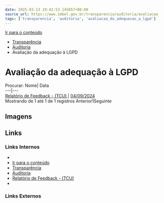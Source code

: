 ```yaml
---
date: 2025-03-13 19:42:53.145857+00:00
source_url: https://www.imbel.gov.br/transparencia/auditoria/avaliacao_da_adequacao_a_lgpd
tags: ['transparencia', 'auditoria', 'avaliacao_da_adequacao_a_lgpd']
---
```


[](https://www.imbel.gov.br/transparencia/auditoria/avaliacao_da_adequacao_a_lgpd)
[Ir para o conteúdo](https://www.imbel.gov.br/transparencia/auditoria/avaliacao_da_adequacao_a_lgpd#conteudo)
  * [ Transparência](https://www.imbel.gov.br/transparencia)
  * [ Auditoria](https://www.imbel.gov.br/transparencia/auditoria)
  * Avaliação da adequação à LGPD


# Avaliação da adequação à LGPD
Procurar:
Nome| Data  
---|---  
[ Relatório de Feedback - (TCU) ](https://www.imbel.gov.br/storage/transparencia/1725448119.pdf) | [04/09/2024](https://www.imbel.gov.br/storage/transparencia/1725448119.pdf)  
Mostrando de 1 até 1 de 1 registros
Anterior1Seguinte
[ ](https://www.imbel.gov.br/transparencia/auditoria/avaliacao_da_adequacao_a_lgpd#home)


## Imagens



## Links

### Links Internos

- [](https://www.imbel.gov.br/transparencia/auditoria/avaliacao_da_adequacao_a_lgpd)
- [Ir para o conteúdo](https://www.imbel.gov.br/transparencia/auditoria/avaliacao_da_adequacao_a_lgpd#conteudo)
- [Transparência](https://www.imbel.gov.br/transparencia)
- [Auditoria](https://www.imbel.gov.br/transparencia/auditoria)
- [Relatório de Feedback - (TCU)](https://www.imbel.gov.br/storage/transparencia/1725448119.pdf)
- [](https://www.imbel.gov.br/transparencia/auditoria/avaliacao_da_adequacao_a_lgpd#home)

### Links Externos


